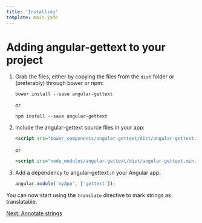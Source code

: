```yaml
---
title: 'Installing'
template: main.jade
---
```


# Adding angular-gettext to your project

1. Grab the files, either by copying the files from the `dist` folder or (preferably) through bower or npm:

   ```
   bower install --save angular-gettext
   ```
   
   or

   ```
   npm install --save angular-gettext
   ```   
   

2. Include the angular-gettext source files in your app:
   
   ```xml
   <script src="bower_components/angular-gettext/dist/angular-gettext.min.js"></script>
   ```

   or

   ```xml
   <script src="node_modules/angular-gettext/dist/angular-gettext.min.js"></script>
   ```   
   
3. Add a dependency to angular-gettext in your Angular app:

   ```javascript
   angular.module('myApp', ['gettext']);
   ```
   
You can now start using the `translate` directive to mark strings as translatable.

<a href="/dev-guide/annotate/" class="btn btn-primary">Next: Annotate strings</a>
